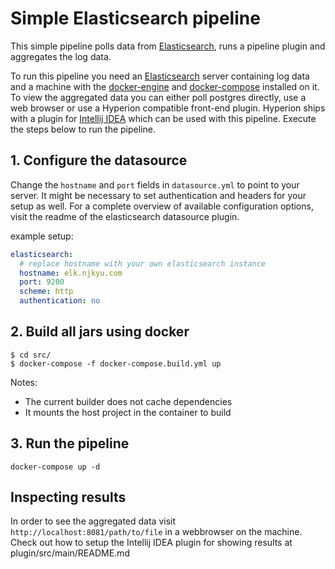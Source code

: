 # Simple Elasticsearch pipeline
This simple pipeline polls data from [Elasticsearch](https://www.elastic.co/), runs a pipeline plugin and aggregates the log data.

To run this pipeline you need an [Elasticsearch](https://www.elastic.co/) server containing log data and
a machine with the [docker-engine](https://docs.docker.com/engine/) 
and [docker-compose](https://docs.docker.com/compose/) installed on it.
To view the aggregated data you can either poll postgres directly, use a web browser or use a
Hyperion compatible front-end plugin. Hyperion ships with a plugin for
[Intellij IDEA](https://www.jetbrains.com/idea/) which can be used with this pipeline.
Execute the steps below to run the pipeline.
 

## 1. Configure the datasource
Change the `hostname` and `port` fields in `datasource.yml` to point to your server. 
It might be necessary to set authentication and headers for your setup as well. 
For a complete overview of available configuration options, visit the readme of the elasticsearch datasource plugin.

example setup:
```yaml
elasticsearch:
  # replace hostname with your own elasticsearch instance
  hostname: elk.njkyu.com
  port: 9200
  scheme: http
  authentication: no
```

## 2. Build all jars using docker
```shell script
$ cd src/
$ docker-compose -f docker-compose.build.yml up
```

Notes:
- The current builder does not cache dependencies
- It mounts the host project in the container to build

## 3. Run the pipeline
```shell script
docker-compose up -d
``` 

## Inspecting results
In order to see the aggregated data visit `http://localhost:8081/path/to/file` in a webbrowser on the machine.
Check out how to setup the Intellij IDEA plugin for showing results at plugin/src/main/README.md